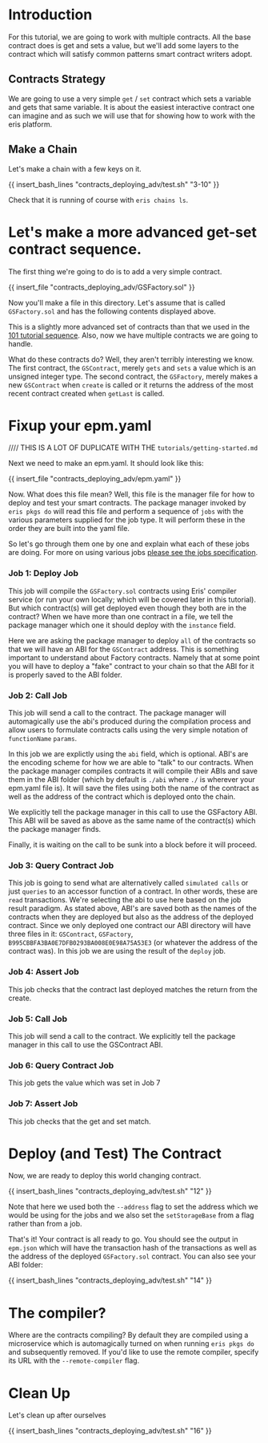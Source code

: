 # Introduction

For this tutorial, we are going to work with multiple contracts. All the base contract does is get and sets a value, but we'll add some layers to the contract which will satisfy common patterns smart contract writers adopt.

## Contracts Strategy

We are going to use a very simple `get` / `set` contract which sets a variable and gets that same variable. It is about the easiest interactive contract one can imagine and as such we will use that for showing how to work with the eris platform.

## Make a Chain

Let's make a chain with a few keys on it.

{{ insert_bash_lines "contracts_deploying_adv/test.sh" "3-10" }}

Check that it is running of course with `eris chains ls`.

# Let's make a more advanced get-set contract sequence.

The first thing we're going to do is to add a very simple contract.

{{ insert_file "contracts_deploying_adv/GSFactory.sol" }}

Now you'll make a file in this directory. Let's assume that is called `GSFactory.sol` and has the following contents displayed above.

This is a slightly more advanced set of contracts than that we used in the [101 tutorial sequence](/docs/tutorials/getting-started/#step-3-deploy-your-ecosystem-application-using-smart-contract-templates). Also, now we have multiple contracts we are going to handle.

What do these contracts do? Well, they aren't terribly interesting we know. The first contract, the `GSContract`, merely `gets` and `sets` a value which is an unsigned integer type. The second contract, the `GSFactory`, merely makes a new `GSContract` when `create` is called or it returns the address of the most recent contract created when `getLast` is called.

# Fixup your epm.yaml
//// THIS IS A LOT OF DUPLICATE WITH THE `tutorials/getting-started.md`

Next we need to make an epm.yaml. It should look like this:

{{ insert_file "contracts_deploying_adv/epm.yaml" }}

Now. What does this file mean? Well, this file is the manager file for how to deploy and test your smart contracts. The package manager invoked by `eris pkgs do` will read this file and perform a sequence of `jobs` with the various parameters supplied for the job type. It will perform these in the order they are built into the yaml file.

So let's go through them one by one and explain what each of these jobs are doing. For more on using various jobs [please see the jobs specification](/specs/jobs_specification/).

### Job 1: Deploy Job

This job will compile the `GSFactory.sol` contracts using Eris' compiler service (or run your own locally; which will be covered later in this tutorial). But which contract(s) will get deployed even though they both are in the contract? When we have more than one contract in a file, we tell the package manager which one it should deploy with the `instance` field.

Here we are asking the package manager to deploy `all` of the contracts so that we will have an ABI for the `GSContract` address. This is something important to understand about Factory contracts. Namely that at some point you will have to deploy a "fake" contract to your chain so that the ABI for it is properly saved to the ABI folder.

### Job 2: Call Job

This job will send a call to the contract. The package manager will automagically use the abi's produced during the compilation process and allow users to formulate contracts calls using the very simple notation of `functionName` `params`.

In this job we are explictly using the `abi` field, which is optional. ABI's are the encoding scheme for how we are able to "talk" to our contracts. When the package manager compiles contracts it will compile their ABIs and save them in the ABI folder (which by default is `./abi` where `./` is wherever your epm.yaml file is). It will save the files using both the name of the contract as well as the address of the contract which is deployed onto the chain.

We explicitly tell the package manager in this call to use the GSFactory ABI. This ABI will be saved as above as the same name of the contract(s) which the package manager finds.

Finally, it is waiting on the call to be sunk into a block before it will proceed.

### Job 3: Query Contract Job

This job is going to send what are alternatively called `simulated calls` or just `queries` to an accessor function of a contract. In other words, these are `read` transactions. We're selecting the abi to use here based on the job result paradigm. As stated above, ABI's are saved both as the names of the contracts when they are deployed but also as the address of the deployed contract. Since we only deployed one contract our ABI directory will have three files in it: `GSContract`, `GSFactory`, `B995CBBFA3BA0E7DFB0293BA008E0E98A75A53E3` (or whatever the address of the contract was). In this job we are using the result of the `deploy` job.

### Job 4: Assert Job

This job checks that the contract last deployed matches the return from the create.

### Job 5: Call Job

This job will send a call to the contract. We explicitly tell the package manager in this call to use the GSContract ABI.

### Job 6: Query Contract Job

This job gets the value which was set in Job 7

### Job 7: Assert Job

This job checks that the get and set match.

# Deploy (and Test) The Contract

Now, we are ready to deploy this world changing contract.

{{ insert_bash_lines "contracts_deploying_adv/test.sh" "12" }}

Note that here we used both the `--address` flag to set the address which we would be using for the jobs and we also set the `setStorageBase` from a flag rather than from a job.

That's it! Your contract is all ready to go. You should see the output in `epm.json` which will have the transaction hash of the transactions as well as the address of the deployed `GSFactory.sol` contract. You can also see your ABI folder:

{{ insert_bash_lines "contracts_deploying_adv/test.sh" "14" }}

# The compiler?

Where are the contracts compiling? By default they are compiled using a microservice which is automagically turned on when running `eris pkgs do` and subsequently removed. If you'd like to use the remote compiler, specify its URL with the `--remote-compiler` flag.

# Clean Up

Let's clean up after ourselves

{{ insert_bash_lines "contracts_deploying_adv/test.sh" "16" }}
